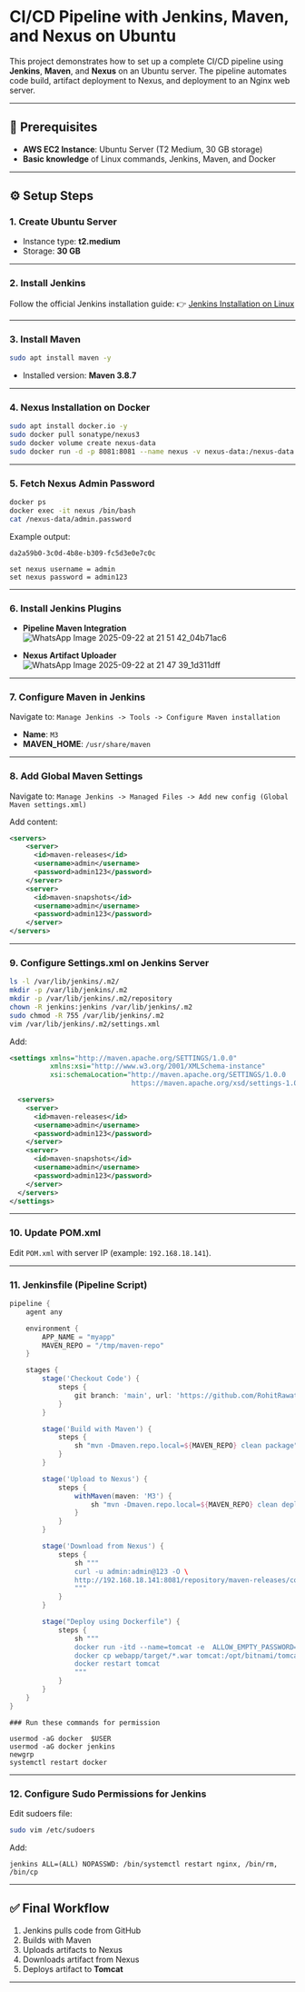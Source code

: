 # CI/CD Pipeline with Jenkins, Maven, and Nexus on Ubuntu

This project demonstrates how to set up a complete CI/CD pipeline using **Jenkins**, **Maven**, and **Nexus** on an Ubuntu server. The pipeline automates code build, artifact deployment to Nexus, and deployment to an Nginx web server.

---

## 🚀 Prerequisites

* **AWS EC2 Instance**: Ubuntu Server (T2 Medium, 30 GB storage)
* **Basic knowledge** of Linux commands, Jenkins, Maven, and Docker

---

## ⚙️ Setup Steps

### 1. Create Ubuntu Server

* Instance type: **t2.medium**
* Storage: **30 GB**

---

### 2. Install Jenkins

Follow the official Jenkins installation guide:
👉 [Jenkins Installation on Linux](https://www.jenkins.io/doc/book/installing/linux/)

---

### 3. Install Maven

```bash
sudo apt install maven -y
```

* Installed version: **Maven 3.8.7**

---

### 4. Nexus Installation on Docker

```bash
sudo apt install docker.io -y
sudo docker pull sonatype/nexus3
sudo docker volume create nexus-data
sudo docker run -d -p 8081:8081 --name nexus -v nexus-data:/nexus-data sonatype/nexus3
```

---

### 5. Fetch Nexus Admin Password

```bash
docker ps
docker exec -it nexus /bin/bash
cat /nexus-data/admin.password
```

Example output:

```
da2a59b0-3c0d-4b8e-b309-fc5d3e0e7c0c

set nexus username = admin
set nexus password = admin123
```

---

### 6. Install Jenkins Plugins

* **Pipeline Maven Integration**
  ![WhatsApp Image 2025-09-22 at 21 51 42_04b71ac6](https://github.com/user-attachments/assets/403fc6cc-f598-47bc-a963-78cbfe96d2dc)

* **Nexus Artifact Uploader**
  ![WhatsApp Image 2025-09-22 at 21 47 39_1d311dff](https://github.com/user-attachments/assets/82f7db74-71f5-40ab-abf5-85c33bb9e22a)


---

### 7. Configure Maven in Jenkins

Navigate to:
`Manage Jenkins -> Tools -> Configure Maven installation`

* **Name**: `M3`
* **MAVEN\_HOME**: `/usr/share/maven`

---

### 8. Add Global Maven Settings

Navigate to:
`Manage Jenkins -> Managed Files -> Add new config (Global Maven settings.xml)`

Add content:

```xml
<servers>
    <server>
      <id>maven-releases</id>
      <username>admin</username>
      <password>admin123</password>
    </server>
    <server>
      <id>maven-snapshots</id>
      <username>admin</username>
      <password>admin123</password>
    </server>
</servers>
```

---

### 9. Configure Settings.xml on Jenkins Server

```bash
ls -l /var/lib/jenkins/.m2/
mkdir -p /var/lib/jenkins/.m2
mkdir -p /var/lib/jenkins/.m2/repository
chown -R jenkins:jenkins /var/lib/jenkins/.m2
sudo chmod -R 755 /var/lib/jenkins/.m2
vim /var/lib/jenkins/.m2/settings.xml
```

Add:

```xml
<settings xmlns="http://maven.apache.org/SETTINGS/1.0.0"
          xmlns:xsi="http://www.w3.org/2001/XMLSchema-instance"
          xsi:schemaLocation="http://maven.apache.org/SETTINGS/1.0.0
                              https://maven.apache.org/xsd/settings-1.0.0.xsd">

  <servers>
    <server>
      <id>maven-releases</id>
      <username>admin</username>
      <password>admin123</password>
    </server>
    <server>
      <id>maven-snapshots</id>
      <username>admin</username>
      <password>admin123</password>
    </server>
  </servers>
</settings>
```

---

### 10. Update POM.xml

Edit `POM.xml` with server IP (example: `192.168.18.141`).

---

### 11. Jenkinsfile (Pipeline Script)

```groovy
pipeline {
    agent any

    environment {
        APP_NAME = "myapp"
        MAVEN_REPO = "/tmp/maven-repo"
    }

    stages {
        stage('Checkout Code') {
            steps {
                git branch: 'main', url: 'https://github.com/RohitRawat891997/register-app.git'
            }
        }

        stage('Build with Maven') {
            steps {
                sh "mvn -Dmaven.repo.local=${MAVEN_REPO} clean package"
            }
        }

        stage('Upload to Nexus') {
            steps {
                withMaven(maven: 'M3') {
                    sh "mvn -Dmaven.repo.local=${MAVEN_REPO} clean deploy -s /var/lib/jenkins/.m2/settings.xml -DskipTests"
                }
            }
        }

        stage('Download from Nexus') {
            steps {
                sh """
                curl -u admin:admin@123 -O \
                http://192.168.18.141:8081/repository/maven-releases/com/github/jitpack/maven-simple/0.2-SNAPSHOT/maven-simple-0.2-SNAPSHOT.jar
                """
            }
        }

        stage("Deploy using Dockerfile") {
            steps {
                sh """
                docker run -itd --name=tomcat -e  ALLOW_EMPTY_PASSWORD=yes -p 8082:8080 bitnami/tomcat
                docker cp webapp/target/*.war tomcat:/opt/bitnami/tomcat/webapps
                docker restart tomcat
                """
            }
        }
    }
}

```
```
### Run these commands for permission

usermod -aG docker  $USER
usermod -aG docker jenkins
newgrp
systemctl restart docker

```

---

### 12. Configure Sudo Permissions for Jenkins

Edit sudoers file:

```bash
sudo vim /etc/sudoers
```

Add:

```
jenkins ALL=(ALL) NOPASSWD: /bin/systemctl restart nginx, /bin/rm, /bin/cp
```



---

## ✅ Final Workflow

1. Jenkins pulls code from GitHub
2. Builds with Maven
3. Uploads artifacts to Nexus
4. Downloads artifact from Nexus
5. Deploys artifact to **Tomcat**

---

